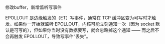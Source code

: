 修改buffer，新增监听写事件

EPOLLOUT 是边缘触发的（ET）写事件，通常在 TCP 缓冲区变为可写时才触发。如果你一开始就监听 EPOLLOUT，内核可能立刻通知一次（因为 socket 默认是可写的），但如果你当时没有数据要写，就会忽略掉这个通知 —— 而之后不会再触发 EPOLLOUT，导致写事件“丢失”。